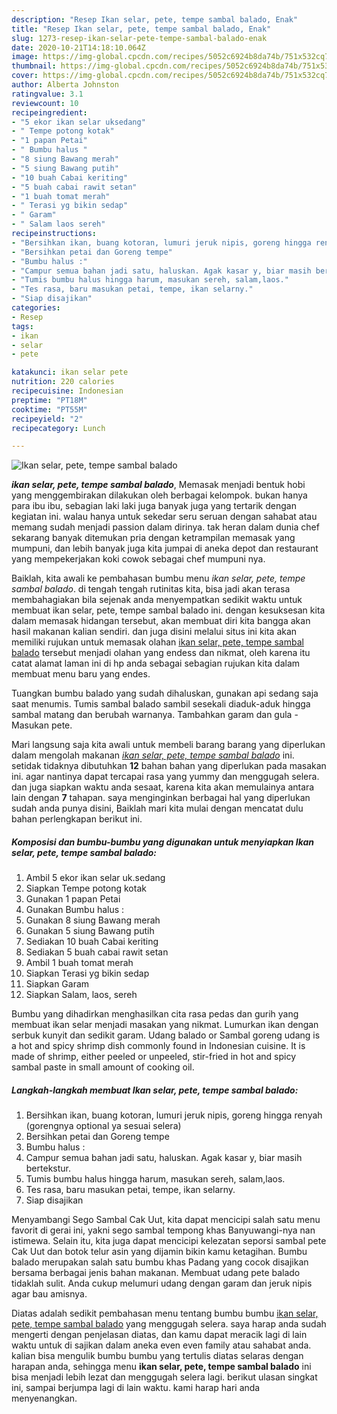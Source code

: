 ```yaml
---
description: "Resep Ikan selar, pete, tempe sambal balado, Enak"
title: "Resep Ikan selar, pete, tempe sambal balado, Enak"
slug: 1273-resep-ikan-selar-pete-tempe-sambal-balado-enak
date: 2020-10-21T14:18:10.064Z
image: https://img-global.cpcdn.com/recipes/5052c6924b8da74b/751x532cq70/ikan-selar-pete-tempe-sambal-balado-foto-resep-utama.jpg
thumbnail: https://img-global.cpcdn.com/recipes/5052c6924b8da74b/751x532cq70/ikan-selar-pete-tempe-sambal-balado-foto-resep-utama.jpg
cover: https://img-global.cpcdn.com/recipes/5052c6924b8da74b/751x532cq70/ikan-selar-pete-tempe-sambal-balado-foto-resep-utama.jpg
author: Alberta Johnston
ratingvalue: 3.1
reviewcount: 10
recipeingredient:
- "5 ekor ikan selar uksedang"
- " Tempe potong kotak"
- "1 papan Petai"
- " Bumbu halus "
- "8 siung Bawang merah"
- "5 siung Bawang putih"
- "10 buah Cabai keriting"
- "5 buah cabai rawit setan"
- "1 buah tomat merah"
- " Terasi yg bikin sedap"
- " Garam"
- " Salam laos sereh"
recipeinstructions:
- "Bersihkan ikan, buang kotoran, lumuri jeruk nipis, goreng hingga renyah (gorengnya optional ya sesuai selera)"
- "Bersihkan petai dan Goreng tempe"
- "Bumbu halus :"
- "Campur semua bahan jadi satu, haluskan. Agak kasar y, biar masih bertekstur."
- "Tumis bumbu halus hingga harum, masukan sereh, salam,laos."
- "Tes rasa, baru masukan petai, tempe, ikan selarny."
- "Siap disajikan"
categories:
- Resep
tags:
- ikan
- selar
- pete

katakunci: ikan selar pete 
nutrition: 220 calories
recipecuisine: Indonesian
preptime: "PT18M"
cooktime: "PT55M"
recipeyield: "2"
recipecategory: Lunch

---
```



![Ikan selar, pete, tempe sambal balado](https://img-global.cpcdn.com/recipes/5052c6924b8da74b/751x532cq70/ikan-selar-pete-tempe-sambal-balado-foto-resep-utama.jpg)

<b><i>ikan selar, pete, tempe sambal balado</i></b>, Memasak menjadi bentuk hobi yang menggembirakan dilakukan oleh berbagai kelompok. bukan hanya para ibu ibu, sebagian laki laki juga banyak juga yang tertarik dengan kegiatan ini. walau hanya untuk sekedar seru seruan dengan sahabat atau memang sudah menjadi passion dalam dirinya. tak heran dalam dunia chef sekarang banyak ditemukan pria dengan ketrampilan memasak yang mumpuni, dan lebih banyak juga kita jumpai di aneka depot dan restaurant yang mempekerjakan koki cowok sebagai chef mumpuni nya.

Baiklah, kita awali ke pembahasan bumbu menu <i>ikan selar, pete, tempe sambal balado</i>. di tengah tengah rutinitas kita, bisa jadi akan terasa membahagiakan bila sejenak anda menyempatkan sedikit waktu untuk membuat ikan selar, pete, tempe sambal balado ini. dengan kesuksesan kita dalam memasak hidangan tersebut, akan membuat diri kita bangga akan hasil makanan kalian sendiri. dan juga disini melalui situs ini kita akan memiliki rujukan untuk memasak olahan <u>ikan selar, pete, tempe sambal balado</u> tersebut menjadi olahan yang endess dan nikmat, oleh karena itu catat alamat laman ini di hp anda sebagai sebagian rujukan kita dalam membuat menu baru yang endes.

Tuangkan bumbu balado yang sudah dihaluskan, gunakan api sedang saja saat menumis. Tumis sambal balado sambil sesekali diaduk-aduk hingga sambal matang dan berubah warnanya. Tambahkan garam dan gula - Masukan pete.


Mari langsung saja kita awali untuk membeli barang barang yang diperlukan dalam mengolah makanan <u><i>ikan selar, pete, tempe sambal balado</i></u> ini. setidak tidaknya dibutuhkan <b>12</b> bahan bahan yang diperlukan pada masakan ini. agar nantinya dapat tercapai rasa yang yummy dan menggugah selera. dan juga siapkan waktu anda sesaat, karena kita akan memulainya antara lain dengan <b>7</b> tahapan. saya menginginkan berbagai hal yang diperlukan sudah anda punya disini, Baiklah mari kita mulai dengan mencatat dulu bahan perlengkapan berikut ini.

<!--inarticleads1-->

##### Komposisi dan bumbu-bumbu yang digunakan untuk menyiapkan Ikan selar, pete, tempe sambal balado:

1. Ambil 5 ekor ikan selar uk.sedang
1. Siapkan  Tempe potong kotak
1. Gunakan 1 papan Petai
1. Gunakan  Bumbu halus :
1. Gunakan 8 siung Bawang merah
1. Gunakan 5 siung Bawang putih
1. Sediakan 10 buah Cabai keriting
1. Sediakan 5 buah cabai rawit setan
1. Ambil 1 buah tomat merah
1. Siapkan  Terasi yg bikin sedap
1. Siapkan  Garam
1. Siapkan  Salam, laos, sereh


Bumbu yang dihadirkan menghasilkan cita rasa pedas dan gurih yang membuat ikan selar menjadi masakan yang nikmat. Lumurkan ikan dengan serbuk kunyit dan sedikit garam. Udang balado or Sambal goreng udang is a hot and spicy shrimp dish commonly found in Indonesian cuisine. It is made of shrimp, either peeled or unpeeled, stir-fried in hot and spicy sambal paste in small amount of cooking oil. 

<!--inarticleads2-->

##### Langkah-langkah membuat Ikan selar, pete, tempe sambal balado:

1. Bersihkan ikan, buang kotoran, lumuri jeruk nipis, goreng hingga renyah (gorengnya optional ya sesuai selera)
1. Bersihkan petai dan Goreng tempe
1. Bumbu halus :
1. Campur semua bahan jadi satu, haluskan. Agak kasar y, biar masih bertekstur.
1. Tumis bumbu halus hingga harum, masukan sereh, salam,laos.
1. Tes rasa, baru masukan petai, tempe, ikan selarny.
1. Siap disajikan


Menyambangi Sego Sambal Cak Uut, kita dapat mencicipi salah satu menu favorit di gerai ini, yakni sego sambal tempong khas Banyuwangi-nya nan istimewa. Selain itu, kita juga dapat mencicipi kelezatan seporsi sambal pete Cak Uut dan botok telur asin yang dijamin bikin kamu ketagihan. Bumbu balado merupakan salah satu bumbu khas Padang yang cocok disajikan bersama berbagai jenis bahan makanan. Membuat udang pete balado tidaklah sulit. Anda cukup melumuri udang dengan garam dan jeruk nipis agar bau amisnya. 

Diatas adalah sedikit pembahasan menu tentang bumbu bumbu <u>ikan selar, pete, tempe sambal balado</u> yang menggugah selera. saya harap anda sudah mengerti dengan penjelasan diatas, dan kamu dapat meracik lagi di lain waktu untuk di sajikan dalam aneka even even family atau sahabat anda. kalian bisa mengulik bumbu bumbu yang tertulis diatas selaras dengan harapan anda, sehingga menu <b>ikan selar, pete, tempe sambal balado</b> ini bisa menjadi lebih lezat dan menggugah selera lagi. berikut ulasan singkat ini, sampai berjumpa lagi di lain waktu. kami harap hari anda menyenangkan.
